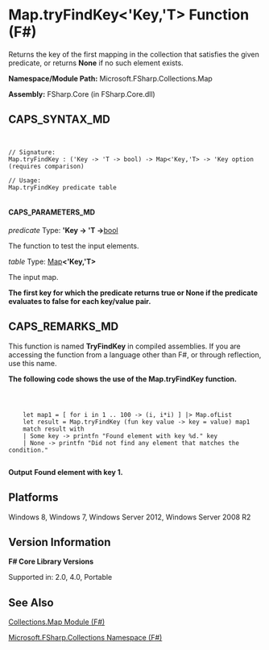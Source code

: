 # Map.tryFindKey<'Key,'T> Function (F#)

Returns the key of the first mapping in the collection that satisfies the given predicate, or returns **None** if no such element exists.

**Namespace/Module Path:** Microsoft.FSharp.Collections.Map

**Assembly:** FSharp.Core (in FSharp.Core.dll)


## CAPS_SYNTAX_MD



```


// Signature:
Map.tryFindKey : ('Key -> 'T -> bool) -> Map<'Key,'T> -> 'Key option (requires comparison)

// Usage:
Map.tryFindKey predicate table


```



#### CAPS_PARAMETERS_MD
*predicate*
Type: **'Key -&gt; 'T -&gt;**[bool](http://msdn.microsoft.com/en-us/library/89c0cf9c-49ce-4207-a3be-555851a67dd5)


The function to test the input elements.


*table*
Type: [Map](http://msdn.microsoft.com/en-us/library/975316ea-55e3-4987-9994-90897ad45664)**&lt;'Key,'T&gt;**


The input map.



**The first key for which the predicate returns true or None if the predicate evaluates to false for each key/value pair.**
## CAPS_REMARKS_MD
This function is named **TryFindKey** in compiled assemblies. If you are accessing the function from a language other than F#, or through reflection, use this name.

**The following code shows the use of the Map.tryFindKey function.**


```



    let map1 = [ for i in 1 .. 100 -> (i, i*i) ] |> Map.ofList
    let result = Map.tryFindKey (fun key value -> key = value) map1
    match result with
    | Some key -> printfn "Found element with key %d." key
    | None -> printfn "Did not find any element that matches the condition."


```



**Output**
**Found element with key 1.**
## Platforms
Windows 8, Windows 7, Windows Server 2012, Windows Server 2008 R2


## Version Information
**F# Core Library Versions**

Supported in: 2.0, 4.0, Portable




## See Also
[Collections.Map Module &#40;F&#35;&#41;](Collections.Map+Module+%28F%23%29.md)

[Microsoft.FSharp.Collections Namespace &#40;F&#35;&#41;](Microsoft.FSharp.Collections+Namespace+%28F%23%29.md)

